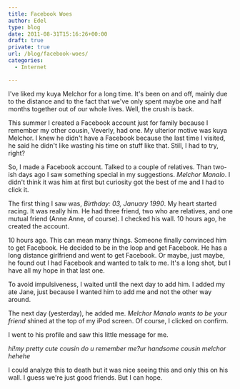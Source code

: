 ```yaml
---
title: Facebook Woes
author: Edel
type: blog
date: 2011-08-31T15:16:26+00:00
draft: true
private: true
url: /blog/facebook-woes/
categories:
  - Internet

---
```

I've liked my kuya Melchor for a long time. It's been on and off, mainly due to the distance and to the fact that we've only spent maybe one and half months together out of our whole lives. Well, the crush is back.

This summer I created a Facebook account just for family because I remember my other cousin, Veverly, had one. My ulterior motive was kuya Melchor. I knew he didn't have a Facebook because the last time I visited, he said he didn't like wasting his time on stuff like that. Still, I had to try, right?

So, I made a Facebook account. Talked to a couple of relatives. Than two-ish days ago I saw something special in my suggestions. _Melchor Manalo_. I didn't think it was him at first but curiosity got the best of me and I had to click it.

The first thing I saw was, _Birthday: 03, January 1990_. My heart started racing. It was really him. He had three friend, two who are relatives, and one mutual friend (Anne Anne, of course). I checked his wall. 10 hours ago, he created the account.

10 hours ago. This can mean many things. Someone finally convinced him to get Facebook. He decided to be in the loop and get Facebook. He has a long distance girlfriend and went to get Facebook. Or maybe, just maybe, he found out I had Facebook and wanted to talk to me. It's a long shot, but I have all my hope in that last one.

To avoid impulsiveness, I waited until the next day to add him. I added my ate Jane, just because I wanted him to add me and not the other way around.

The next day (yesterday), he added me. _Melchor Manalo wants to be your friend_ shined at the top of my iPod screen. Of course, I clicked on confirm.

I went to his profile and saw this little message for me.

_hi!my pretty cute cousin do u remember me?ur handsome cousin melchor hehehe_

I could analyze this to death but it was nice seeing this and only this on his wall. I guess we're just good friends. But I can hope.


